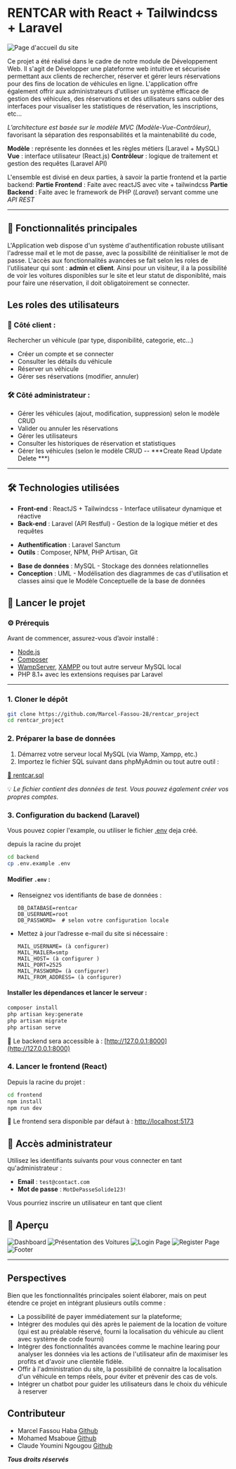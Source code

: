 # RENTCAR with React + Tailwindcss + Laravel
![Page d'accueil du site](ForReadme/home.png)

Ce projet a été réalisé dans le cadre de notre module de Développement Web.
Il s'agit de Développer une plateforme web intuitive et sécurisée permettant 
aux clients de rechercher, réserver et gérer leurs réservations pour des
fins de location de véhicules en ligne. 
L'application offre également offrir aux administrateurs d'utiliser un système efficace de gestion
des véhicules, des réservations et des utilisateurs sans oublier des interfaces pour 
visualiser les statistiques de réservation, les inscriptions, etc...

*L’architecture est basée sur le modèle MVC (Modèle-Vue-Contrôleur)*, 
favorisant la séparation des responsabilités et la maintenabilité du code, 

**Modèle** : représente les données et les règles métiers (Laravel + MySQL)
**Vue** : interface utilisateur (React.js)
**Contrôleur** : logique de traitement et gestion des requêtes (Laravel API)

L'ensemble est divisé en deux parties, à savoir la partie frontend et la partie backend:
**Partie Frontend** : Faite avec reactJS avec vite + tailwindcss
**Partie Backend** : Faite avec le framework de PHP (*Laravel*) servant comme une *API REST*

---

## 🧩 Fonctionnalités principales
L'Application web dispose d'un système d'authentification robuste utilisant l'adresse mail
et le mot de passe, avec la possibilité de réinitialiser le mot de passe.
L'accès aux fonctionnalités avancées se fait selon les roles de l'utilisateur qui sont :
**admin** et **client**. 
Ainsi pour un visiteur, il a la possibilité de voir les voitures disponibles sur le site 
et leur statut de disponiblité, mais pour faire une réservation, il doit obligatoirement
se connecter.

## Les roles des utilisateurs

### 👤 Côté client :
Rechercher un véhicule (par type, disponibilité, categorie, etc...)

+ Créer un compte et se connecter
+ Consulter les détails du véhicule
+ Réserver un véhicule
+ Gérer ses réservations (modifier, annuler)

### 🛠️ Côté administrateur :

+ Gérer les véhicules (ajout, modification, suppression) selon le modèle CRUD
+ Valider ou annuler les réservations
+ Gérer les utilisateurs
+ Consulter les historiques de réservation et statistiques
+ Gérer les véhicules (selon le modèle CRUD -- ***Create Read Update Delete ***)

---

## 🛠️ Technologies utilisées

+ **Front-end** : ReactJS + Tailwindcss - Interface utilisateur dynamique et réactive
+ **Back-end** : Laravel (API Restful) - Gestion de la logique métier et des requêtes
- **Authentification** : Laravel Sanctum
- **Outils** : Composer, NPM, PHP Artisan, Git
+ **Base de données** : MySQL - Stockage des données relationnelles
+ **Conception** : UML - Modélisation des diagrammes de cas d'utilisation et classes ainsi que le Modèle Conceptuelle de la base de données


## 🚀 Lancer le projet

### ⚙️ Prérequis

Avant de commencer, assurez-vous d’avoir installé :
- [Node.js](https://nodejs.org/)
- [Composer](https://getcomposer.org/)
- [WampServer](https://www.wampserver.com/), [XAMPP](https://www.apachefriends.org/fr/index.html) ou tout autre serveur MySQL local
- PHP 8.1+ avec les extensions requises par Laravel

---

### 1. Cloner le dépôt

```bash
git clone https://github.com/Marcel-Fassou-28/rentcar_project
cd rentcar_project
```

### 2. Préparer la base de données

1. Démarrez votre serveur local MySQL (via Wamp, Xampp, etc.)
2. Importez le fichier SQL suivant dans phpMyAdmin ou tout autre outil :

[📂 rentcar.sql](https://github.com/Marcel-Fassou-28/rentcar_project/blob/master/backend/database/rentcar.sql)

💡 *Le fichier contient des données de test. Vous pouvez également créer vos propres comptes.*

### 3. Configuration du backend (Laravel)
Vous pouvez copier l'example, ou utiliser le fichier [.env](https://github.com/Marcel-Fassou-28/rentcar_project/blob/master/backend/.env) deja créé.

depuis la racine du projet
```bash
cd backend
cp .env.example .env 
```

#### Modifier `.env` :
- Renseignez vos identifiants de base de données :
  ```dotenv
  DB_DATABASE=rentcar
  DB_USERNAME=root
  DB_PASSWORD=  # selon votre configuration locale
  ```

- Mettez à jour l’adresse e-mail du site si nécessaire :
  ```dotenv
  MAIL_USERNAME= (à configurer)
  MAIL_MAILER=smtp
  MAIL_HOST= (à configurer )
  MAIL_PORT=2525
  MAIL_PASSWORD= (à configurer)
  MAIL_FROM_ADDRESS= (à configurer)
  ```

#### Installer les dépendances et lancer le serveur :

```bash
composer install
php artisan key:generate
php artisan migrate
php artisan serve
```
📍 Le backend sera accessible à : [http://127.0.0.1:8000](http://127.0.0.1:8000)

### 4. Lancer le frontend (React)

Depuis la racine du projet :
```bash
cd frontend
npm install
npm run dev
```
📍 Le frontend sera disponible par défaut à : [http://localhost:5173](http://localhost:5173)

## 🔐 Accès administrateur

Utilisez les identifiants suivants pour vous connecter en tant qu'administrateur :
- **Email** : `test@contact.com`  
- **Mot de passe** : `MotDePasseSolide123!`

Vous pourriez inscrire un utilisateur en tant que client

## 📸 Aperçu

![Dashboard](ForReadme/dashboard.png)
![Présentation des Voitures](ForReadme/voitures.png)
![Login Page](ForReadme/login.png)
![Register Page](ForReadme/register.png)
![Footer](ForReadme/footer.png)

---

## Perspectives
Bien que les fonctionnalités principales soient élaborer, mais on peut étendre ce projet en intégrant plusieurs
outils comme :

+ La possibilité de payer immédiatement sur la plateforme;
+ Intégrer des modules qui dès après le paiement de la location de voiture (qui est au préalable
    réservé, fourni la localisation du véhicule au client avec système de code fourni)
+ Intégrer des fonctionnalités avancées comme le machine learing pour analyser les données via 
    les actions de l'utilisateur afin de maximiser les profits et d'avoir une clientèle fidèle.
+ Offir à l'administration du site, la possibilité de connaitre la localisation d'un véhicule
    en temps réels, pour éviter et prévenir des cas de vols.
+ Intégrer un chatbot pour guider les utilisateurs dans le choix du véhicule à reserver

## Contributeur
+ Marcel Fassou Haba [Github](https://github.com/Marcel-Fassou-28)
+ Mohamed Msaboue [Github](https://github.com/momomsb)
+ Claude Youmini Ngougou [Github](https://github.com/NGONORMALIA)

***Tous droits réservés***